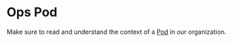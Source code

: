 # Ops Pod
Make sure to read and understand the context of a [Pod](../project-management/pod.md) in our organization.